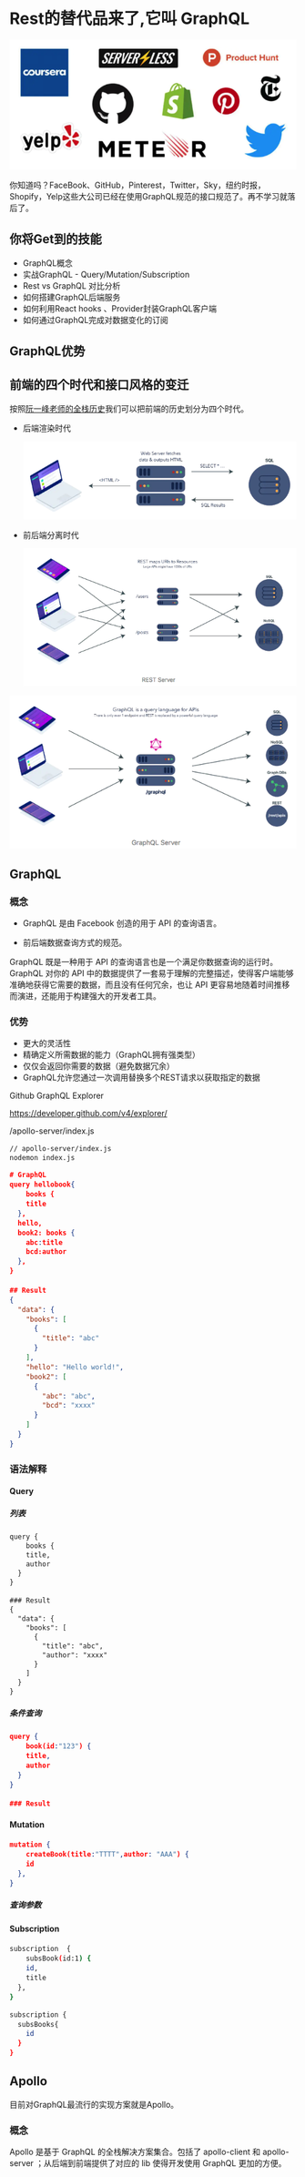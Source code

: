 # Rest的替代品来了,它叫 GraphQL

![image-20200618153513760](./assets/image-20200618153513760.png)

你知道吗？FaceBook、GitHub，Pinterest，Twitter，Sky，纽约时报，Shopify，Yelp这些大公司已经在使用GraphQL规范的接口规范了。再不学习就落后了。

## 你将Get到的技能

- GraphQL概念
- 实战GraphQL - Query/Mutation/Subscription
- Rest vs GraphQL 对比分析
- 如何搭建GraphQL后端服务
- 如何利用React hooks 、Provider封装GraphQL客户端
- 如何通过GraphQL完成对数据变化的订阅



## GraphQL优势

## 前端的四个时代和接口风格的变迁



按照[阮一峰老师的全栈历史](https://github.com/ruanyf/jstraining/blob/master/docs/history.md)我们可以把前端的历史划分为四个时代。

- 后端渲染时代

  ![image-20200618112722744](./assets/image-20200618112722744.png)

- 前后端分离时代

  ![image-20200618113108725](./assets/image-20200618113108725.png)

![image-20200618113050301](./assets/image-20200618113050301.png)

## GraphQL

### 概念
- GraphQL 是由 Facebook 创造的用于 API 的查询语言。

- 前后端数据查询方式的规范。

GraphQL 既是一种用于 API 的查询语言也是一个满足你数据查询的运行时。 GraphQL 对你的 API 中的数据提供了一套易于理解的完整描述，使得客户端能够准确地获得它需要的数据，而且没有任何冗余，也让 API 更容易地随着时间推移而演进，还能用于构建强大的开发者工具。



### 优势

- 更大的灵活性
- 精确定义所需数据的能力（GraphQL拥有强类型）
- 仅仅会返回你需要的数据（避免数据冗余）
- GraphQL允许您通过一次调用替换多个REST请求以获取指定的数据



Github GraphQL Explorer

https://developer.github.com/v4/explorer/



/apollo-server/index.js

```
// apollo-server/index.js
nodemon index.js
```



```json
# GraphQL
query hellobook{
	books {
    title
  },
  hello,
  book2: books {
    abc:title
    bcd:author
  },
}

## Result
{
  "data": {
    "books": [
      {
        "title": "abc"
      }
    ],
    "hello": "Hello world!",
    "book2": [
      {
        "abc": "abc",
        "bcd": "xxxx"
      }
    ]
  }
}
```



### 语法解释

#### Query

##### 列表

```
query {
	books {
    title,
    author
  }
}

### Result
{
  "data": {
    "books": [
      {
        "title": "abc",
        "author": "xxxx"
      }
    ]
  }
}
```

##### 条件查询

```json
query {
	book(id:"123") {
    title,
    author
  }
}

### Result
```





#### Mutation

```json
mutation {
	createBook(title:"TTTT",author: "AAA") {
    id
  },
}
```

##### 查询参数



#### Subscription

```bash
subscription  {
	subsBook(id:1) {
    id,
    title
  },
}

```



```bash
subscription {
  subsBooks{
    id
  }
}
```













## Apollo

目前对GraphQL最流行的实现方案就是Apollo。



### 概念

Apollo 是基于 GraphQL 的全栈解决方案集合。包括了 apollo-client 和 apollo-server ；从后端到前端提供了对应的 lib 使得开发使用 GraphQL 更加的方便。







